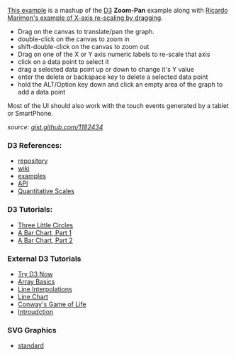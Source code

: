 [This example](http://bl.ocks.org/1182434) is a mashup of the [D3](https://github.com/mbostock/d3) **Zoom-Pan** example along with [Ricardo Marimon's example of X-axis re-scaling by dragging](http://bl.ocks.org/1179647).

* Drag on the canvas to translate/pan the graph.
* double-click on the canvas to zoom in
* shift-double-click on the canvas to zoom out
* Drag on one of the X or Y axis numeric labels to re-scale that axis
* click on a data point to select it
* drag a selected data point up or down to change it's Y value
* enter the delete or backspace key to delete a selected data point
* hold the ALT/Option key down and click an empty area of the graph to add a data point

Most of the UI should also work with the touch events generated by a tablet or SmartPhone.

*source: [gist.github.com/1182434](https://gist.github.com/1182434)*

### D3 References:

* [repository](https://github.com/mbostock/d3)
* [wiki](http://mbostock.github.com/d3/)
* [examples](http://mbostock.github.com/d3/ex/)
* [API](https://github.com/mbostock/d3/wiki/API-Reference)
* [Quantitative Scales](https://github.com/mbostock/d3/wiki/Quantitative-Scales)

### D3 Tutorials:

* [Three Little Circles](http://mbostock.github.com/d3/tutorial/circle.html)
* [A Bar Chart, Part 1](http://mbostock.github.com/d3/tutorial/bar-1.html)
* [A Bar Chart, Part 2](http://mbostock.github.com/d3/tutorial/bar-2.html)

### External D3 Tutorials

* [Try D3 Now](http://christopheviau.com/d3_tutorial/)
* [Array Basics](http://www.janwillemtulp.com/2011/03/31/tutorialthe-basics-working-with-arrays-in-d3/)
* [Line Interpolations](http://www.janwillemtulp.com/2011/03/23/tutorial-line-interpolations-in-d3/)
* [Line Chart](http://www.janwillemtulp.com/2011/04/01/tutorial-line-chart-in-d3/)
* [Conway's Game of Life](http://www.janwillemtulp.com/2011/03/22/tutorial-conways-game-of-life-in-d3/)
* [Introudction](http://www.janwillemtulp.com/2011/03/20/tutorial-introduction-to-d3/)

### SVG Graphics

* [standard](http://www.w3.org/TR/SVG/)
